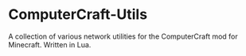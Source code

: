 # ComputerCraft-Utils
A collection of various network utilities for the ComputerCraft mod for Minecraft. Written in Lua.
